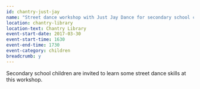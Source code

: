 ```yaml
---
id: chantry-just-jay
name: "Street dance workshop with Just Jay Dance for secondary school children"
location: chantry-library
location-text: Chantry Library
event-start-date: 2017-03-30
event-start-time: 1630
event-end-time: 1730
event-category: children
breadcrumb: y
---
```


Secondary school children are invited to learn some street dance skills at this workshop.
